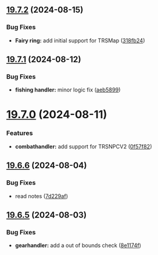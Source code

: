 ## [19.7.2](https://github.com/Torwent/WaspLib/compare/v19.7.1...v19.7.2) (2024-08-15)


### Bug Fixes

* **Fairy ring:** add initial support for TRSMap ([318fb24](https://github.com/Torwent/WaspLib/commit/318fb24d462f12bfde63893860165d06b4128751))



## [19.7.1](https://github.com/Torwent/WaspLib/compare/v19.7.0...v19.7.1) (2024-08-12)


### Bug Fixes

* **fishing handler:** minor logic fix ([aeb5899](https://github.com/Torwent/WaspLib/commit/aeb58998532985b577337c1c033930a57a0ee937))



# [19.7.0](https://github.com/Torwent/WaspLib/compare/v19.6.6...v19.7.0) (2024-08-11)


### Features

* **combathandler:** add support for TRSNPCV2 ([0f57f82](https://github.com/Torwent/WaspLib/commit/0f57f82b746d1c94b673457a8c6f6e8749d87e89))



## [19.6.6](https://github.com/Torwent/WaspLib/compare/v19.6.5...v19.6.6) (2024-08-04)


### Bug Fixes

* read notes ([7d229af](https://github.com/Torwent/WaspLib/commit/7d229af391c2db19dcfcd2313ad616d1f3d3f381))



## [19.6.5](https://github.com/Torwent/WaspLib/compare/v19.6.4...v19.6.5) (2024-08-03)


### Bug Fixes

* **gearhandler:** add a out of bounds check ([8e1174f](https://github.com/Torwent/WaspLib/commit/8e1174f806f349613d2000b36de206cc65169586))



